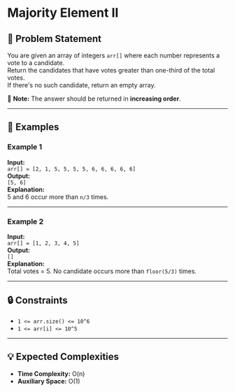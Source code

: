 # Majority Element II

## 📝 Problem Statement

You are given an array of integers `arr[]` where each number represents a vote to a candidate.  
Return the candidates that have votes greater than one-third of the total votes.  
If there's no such candidate, return an empty array.

🔸 **Note:** The answer should be returned in **increasing order**.

---

## 📌 Examples

### Example 1
**Input:**  
`arr[] = [2, 1, 5, 5, 5, 5, 6, 6, 6, 6, 6]`  
**Output:**  
`[5, 6]`  
**Explanation:**  
5 and 6 occur more than `n/3` times.

---

### Example 2
**Input:**  
`arr[] = [1, 2, 3, 4, 5]`  
**Output:**  
`[]`  
**Explanation:**  
Total votes = 5. No candidate occurs more than `floor(5/3)` times.

---

## 🔒 Constraints

- `1 <= arr.size() <= 10^6`
- `1 <= arr[i] <= 10^5`

---

## 💡 Expected Complexities

- **Time Complexity:** O(n)  
- **Auxiliary Space:** O(1)
